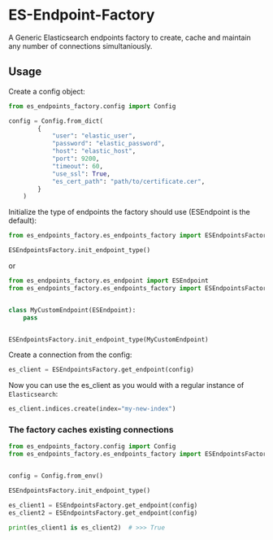 # ES-Endpoint-Factory
A Generic Elasticsearch endpoints factory to create, cache and maintain any number of connections simultaniously.

## Usage
Create a config object:
```python
from es_endpoints_factory.config import Config

config = Config.from_dict(
        {
            "user": "elastic_user",
            "password": "elastic_password",
            "host": "elastic_host",
            "port": 9200,
            "timeout": 60,
            "use_ssl": True,
            "es_cert_path": "path/to/certificate.cer",
        }
    )
```

Initialize the type of endpoints the factory should use (ESEndpoint is the default):
```python
from es_endpoints_factory.es_endpoints_factory import ESEndpointsFactory

ESEndpointsFactory.init_endpoint_type()
```

or

```python
from es_endpoints_factory.es_endpoint import ESEndpoint
from es_endpoints_factory.es_endpoints_factory import ESEndpointsFactory


class MyCustomEndpoint(ESEndpoint):
    pass


ESEndpointsFactory.init_endpoint_type(MyCustomEndpoint)
```


Create a connection from the config:
```python
es_client = ESEndpointsFactory.get_endpoint(config)
```

Now you can use the es_client as you would with a regular instance of `Elasticsearch`:
```python
es_client.indices.create(index="my-new-index")
```

### The factory caches existing connections
```python
from es_endpoints_factory.config import Config
from es_endpoints_factory.es_endpoints_factory import ESEndpointsFactory


config = Config.from_env()

ESEndpointsFactory.init_endpoint_type()

es_client1 = ESEndpointsFactory.get_endpoint(config)
es_client2 = ESEndpointsFactory.get_endpoint(config)

print(es_client1 is es_client2)  # >>> True
```
